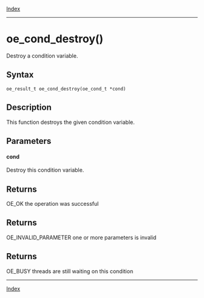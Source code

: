[Index](index.md)

---
# oe_cond_destroy()

Destroy a condition variable.

## Syntax

    oe_result_t oe_cond_destroy(oe_cond_t *cond)
## Description 

This function destroys the given condition variable.



## Parameters

#### cond

Destroy this condition variable.

## Returns

OE_OK the operation was successful

## Returns

OE_INVALID_PARAMETER one or more parameters is invalid

## Returns

OE_BUSY threads are still waiting on this condition

---
[Index](index.md)

